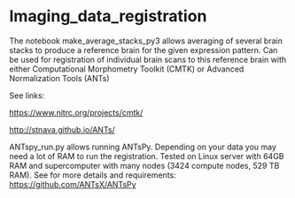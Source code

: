 # Imaging_data_registration

The notebook make_average_stacks_py3 allows averaging of several brain stacks to produce a reference brain for the given expression pattern.
Can be used for registration of individual brain scans to this reference brain with either Computational Morphometry Toolkit (CMTK) or Advanced Normalization Tools (ANTs)

See links:

https://www.nitrc.org/projects/cmtk/

http://stnava.github.io/ANTs/


ANTspy_run.py allows running  ANTsPy. Depending on your data you may need a lot of RAM to run the registration. Tested on Linux server with 64GB RAM and supercomputer with many nodes (3424 compute nodes, 529 TB RAM). See for more details and requirements: https://github.com/ANTsX/ANTsPy
